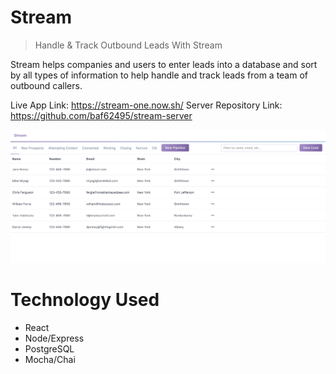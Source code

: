 # Stream

> Handle & Track Outbound Leads With Stream

Stream helps companies and users to enter leads into a database and sort by all types of information to help handle and track leads from a team of outbound callers.

Live App Link: https://stream-one.now.sh/
Server Repository Link: https://github.com/baf62495/stream-server

![Stream Pipeline Dashboard With Data](/public/screenshots/stream__pipeline-dashboard.png)

# Technology Used

- React
- Node/Express
- PostgreSQL
- Mocha/Chai
